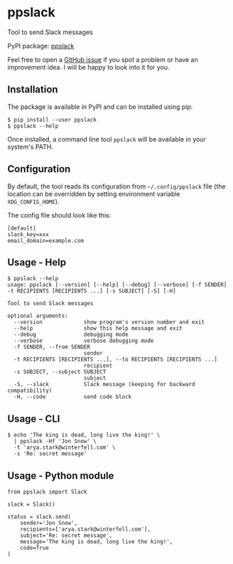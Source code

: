 # ppslack
Tool to send Slack messages

PyPI package: [ppslack](https://pypi.org/project/ppslack/)

Feel free to open a [GitHub issue](https://github.com/peterpakos/ppslack/issues) if you spot a problem or have an
improvement idea. I will be happy to look into it for you.

## Installation
The package is available in PyPI and can be installed using pip:
```
$ pip install --user ppslack
$ ppslack --help
```

Once installed, a command line tool `ppslack` will be available in your system's PATH.

## Configuration
By default, the tool reads its configuration from `~/.config/ppslack` file (the
location can be overridden by setting environment variable `XDG_CONFIG_HOME`).

The config file should look like this:
```
[default]
slack_key=xxx
email_domain=example.com
```

## Usage - Help
```
$ ppslack --help
usage: ppslack [--version] [--help] [--debug] [--verbose] [-f SENDER] -t RECIPIENTS [RECIPIENTS ...] [-s SUBJECT] [-S] [-H]

Tool to send Slack messages

optional arguments:
  --version             show program's version number and exit
  --help                show this help message and exit
  --debug               debugging mode
  --verbose             verbose debugging mode
  -f SENDER, --from SENDER
                        sender
  -t RECIPIENTS [RECIPIENTS ...], --to RECIPIENTS [RECIPIENTS ...]
                        recipient
  -s SUBJECT, --subject SUBJECT
                        subject
  -S, --slack           Slack message (keeping for backward compatibility)
  -H, --code            send code block
```

## Usage - CLI
```
$ echo 'The king is dead, long live the king!' \
  | ppslack -Hf 'Jon Snow' \
  -t 'arya.stark@winterfell.com' \
  -s 'Re: secret message'
```

## Usage - Python module
```
from ppslack import Slack

slack = Slack()

status = slack.send(
    sender='Jon Snow',
    recipients=['arya.stark@winterfell.com'],
    subject='Re: secret message',
    message='The king is dead, long live the king!',
    code=True
)
```
